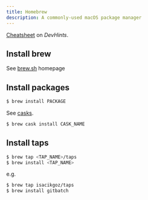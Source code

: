 ```yaml
---
title: Homebrew
description: A commonly-used macOS package manager
---
```


[Cheatsheet](https://devhints.io/homebrew) on _DevHints_.

## Install brew

See [brew.sh](https://brew.sh) homepage


## Install packages

```sh
$ brew install PACKAGE
```

See [casks](https://formulae.brew.sh/cask/).

```sh
$ brew cask install CASK_NAME
```


## Install taps

```sh
$ brew tap <TAP_NAME>/taps
$ brew install <TAP_NAME>
```

e.g.

```sh
$ brew tap isacikgoz/taps
$ brew install gitbatch
```
